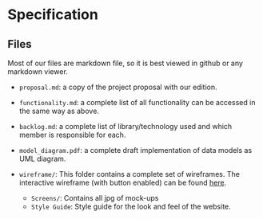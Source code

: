 # Specification

## Files

Most of our files are markdown file, so it is best viewed in github or any markdown viewer.

-  `proposal.md`: a copy of the project proposal with our edition.

- `functionality.md`: a complete list of all functionality can be accessed in the same way as above.

- `backlog.md`: a complete list of library/technology used and which member is responsible for each.

- `model_diagram.pdf`: a complete draft implementation of data models as UML diagram.

- `wireframe/`: This folder contains a complete set of wireframes. The interactive wireframe (with button enabled) can be found [here](https://projects.invisionapp.com/share/5YDX0P9QT#/screens/257954292).
  - `Screens/`: Contains all jpg of mock-ups
  - `Style Guide`: Style guide for the look and feel of the website.
